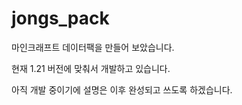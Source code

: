 # jongs_pack
마인크래프트 데이터팩을 만들어 보았습니다.

현재 1.21 버전에 맞춰서 개발하고 있습니다.

아직 개발 중이기에 설명은 이후 완성되고 쓰도록 하겠습니다.
